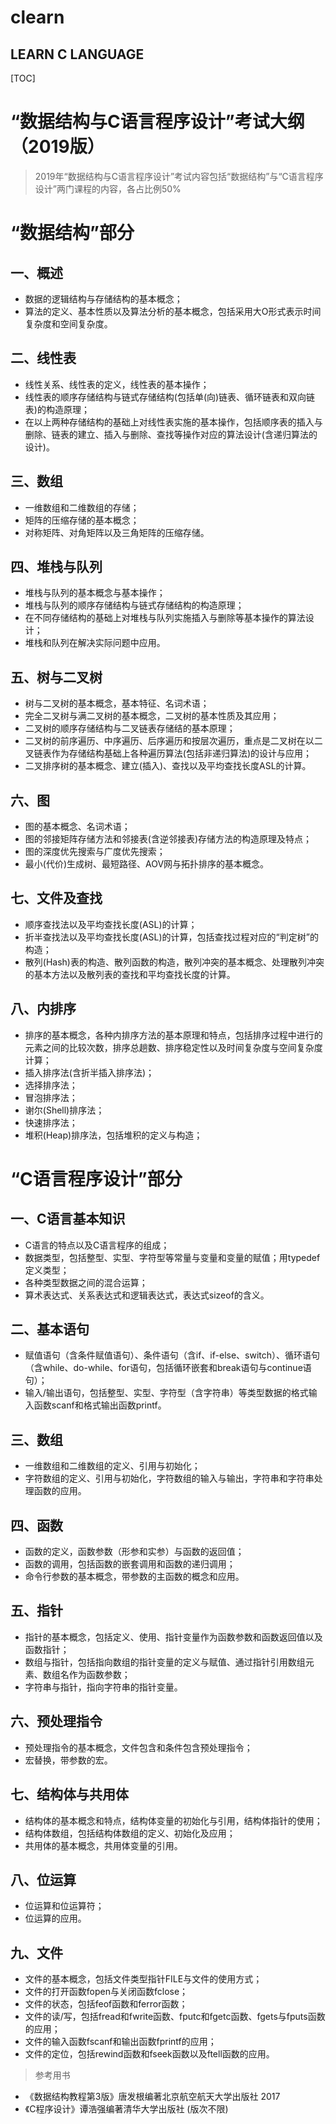 # clearn

**LEARN C LANGUAGE**
---
[TOC]
# “数据结构与C语言程序设计”考试大纲（2019版）
> 2019年“数据结构与C语言程序设计”考试内容包括“数据结构”与“C语言程序设计”两门课程的内容，各占比例50%
# “数据结构”部分
## 一、概述
- 数据的逻辑结构与存储结构的基本概念；
- 算法的定义、基本性质以及算法分析的基本概念，包括采用大O形式表示时间复杂度和空间复杂度。
## 二、线性表
- 线性关系、线性表的定义，线性表的基本操作；
- 线性表的顺序存储结构与链式存储结构(包括单(向)链表、循环链表和双向链表)的构造原理；
- 在以上两种存储结构的基础上对线性表实施的基本操作，包括顺序表的插入与删除、链表的建立、插入与删除、查找等操作对应的算法设计(含递归算法的设计)。
## 三、数组
- 一维数组和二维数组的存储；
- 矩阵的压缩存储的基本概念；
- 对称矩阵、对角矩阵以及三角矩阵的压缩存储。
## 四、堆栈与队列
- 堆栈与队列的基本概念与基本操作；
- 堆栈与队列的顺序存储结构与链式存储结构的构造原理；
- 在不同存储结构的基础上对堆栈与队列实施插入与删除等基本操作的算法设计；
- 堆栈和队列在解决实际问题中应用。
## 五、树与二叉树
- 树与二叉树的基本概念，基本特征、名词术语；
- 完全二叉树与满二叉树的基本概念，二叉树的基本性质及其应用；
- 二叉树的顺序存储结构与二叉链表存储结的基本原理；
- 二叉树的前序遍历、中序遍历、后序遍历和按层次遍历，重点是二叉树在以二叉链表作为存储结构基础上各种遍历算法(包括非递归算法)的设计与应用；
- 二叉排序树的基本概念、建立(插入)、查找以及平均查找长度ASL的计算。
## 六、图
- 图的基本概念、名词术语；
- 图的邻接矩阵存储方法和邻接表(含逆邻接表)存储方法的构造原理及特点；
- 图的深度优先搜索与广度优先搜索；
- 最小(代价)生成树、最短路径、AOV网与拓扑排序的基本概念。
## 七、文件及查找
- 顺序查找法以及平均查找长度(ASL)的计算；
- 折半查找法以及平均查找长度(ASL)的计算，包括查找过程对应的“判定树”的构造；
- 散列(Hash)表的构造、散列函数的构造，散列冲突的基本概念、处理散列冲突的基本方法以及散列表的查找和平均查找长度的计算。
## 八、内排序
- 排序的基本概念，各种内排序方法的基本原理和特点，包括排序过程中进行的元素之间的比较次数，排序总趟数、排序稳定性以及时间复杂度与空间复杂度计算；
- 插入排序法(含折半插入排序法)；
- 选择排序法；
- 冒泡排序法；
- 谢尔(Shell)排序法；
- 快速排序法；
- 堆积(Heap)排序法，包括堆积的定义与构造；
# “C语言程序设计”部分
## 一、C语言基本知识
- C语言的特点以及C语言程序的组成；
- 数据类型，包括整型、实型、字符型等常量与变量和变量的赋值；用typedef定义类型；
- 各种类型数据之间的混合运算；
- 算术表达式、关系表达式和逻辑表达式，表达式sizeof的含义。
## 二、基本语句
- 赋值语句（含条件赋值语句）、条件语句（含if、if-else、switch）、循环语句（含while、do-while、for语句，包括循环嵌套和break语句与continue语句）；
- 输入/输出语句，包括整型、实型、字符型（含字符串）等类型数据的格式输入函数scanf和格式输出函数printf。
## 三、数组
- 一维数组和二维数组的定义、引用与初始化；
- 字符数组的定义、引用与初始化，字符数组的输入与输出，字符串和字符串处理函数的应用。
## 四、函数
- 函数的定义，函数参数（形参和实参）与函数的返回值；
- 函数的调用，包括函数的嵌套调用和函数的递归调用；
- 命令行参数的基本概念，带参数的主函数的概念和应用。
## 五、指针
- 指针的基本概念，包括定义、使用、指针变量作为函数参数和函数返回值以及函数指针；
- 数组与指针，包括指向数组的指针变量的定义与赋值、通过指针引用数组元素、数组名作为函数参数；
- 字符串与指针，指向字符串的指针变量。
## 六、预处理指令
- 预处理指令的基本概念，文件包含和条件包含预处理指令；
- 宏替换，带参数的宏。
## 七、结构体与共用体
- 结构体的基本概念和特点，结构体变量的初始化与引用，结构体指针的使用；
- 结构体数组，包括结构体数组的定义、初始化及应用；
- 共用体的基本概念，共用体变量的引用。
## 八、位运算
- 位运算和位运算符；
- 位运算的应用。
## 九、文件
- 文件的基本概念，包括文件类型指针FILE与文件的使用方式；
- 文件的打开函数fopen与关闭函数fclose；
- 文件的状态，包括feof函数和ferror函数；
- 文件的读/写，包括fread和fwrite函数、fputc和fgetc函数、fgets与fputs函数的应用；
- 文件的输入函数fscanf和输出函数fprintf的应用；
- 文件的定位，包括rewind函数和fseek函数以及ftell函数的应用。

> 参考用书
- 《数据结构教程第3版》唐发根编著北京航空航天大学出版社 2017  
- 《C程序设计》谭浩强编著清华大学出版社 (版次不限)  